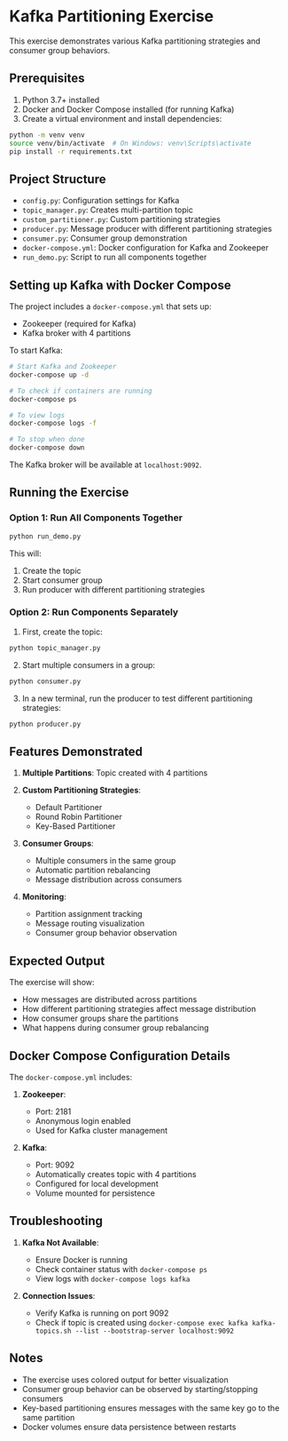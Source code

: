 # Kafka Partitioning Exercise

This exercise demonstrates various Kafka partitioning strategies and consumer group behaviors.

## Prerequisites

1. Python 3.7+ installed
2. Docker and Docker Compose installed (for running Kafka)
3. Create a virtual environment and install dependencies:

```bash
python -m venv venv
source venv/bin/activate  # On Windows: venv\Scripts\activate
pip install -r requirements.txt
```

## Project Structure

- `config.py`: Configuration settings for Kafka
- `topic_manager.py`: Creates multi-partition topic
- `custom_partitioner.py`: Custom partitioning strategies
- `producer.py`: Message producer with different partitioning strategies
- `consumer.py`: Consumer group demonstration
- `docker-compose.yml`: Docker configuration for Kafka and Zookeeper
- `run_demo.py`: Script to run all components together

## Setting up Kafka with Docker Compose

The project includes a `docker-compose.yml` that sets up:
- Zookeeper (required for Kafka)
- Kafka broker with 4 partitions

To start Kafka:

```bash
# Start Kafka and Zookeeper
docker-compose up -d

# To check if containers are running
docker-compose ps

# To view logs
docker-compose logs -f

# To stop when done
docker-compose down
```

The Kafka broker will be available at `localhost:9092`.

## Running the Exercise

### Option 1: Run All Components Together
```bash
python run_demo.py
```
This will:
1. Create the topic
2. Start consumer group
3. Run producer with different partitioning strategies

### Option 2: Run Components Separately

1. First, create the topic:
```bash
python topic_manager.py
```

2. Start multiple consumers in a group:
```bash
python consumer.py
```

3. In a new terminal, run the producer to test different partitioning strategies:
```bash
python producer.py
```

## Features Demonstrated

1. **Multiple Partitions**: Topic created with 4 partitions

2. **Custom Partitioning Strategies**:
   - Default Partitioner
   - Round Robin Partitioner
   - Key-Based Partitioner

3. **Consumer Groups**:
   - Multiple consumers in the same group
   - Automatic partition rebalancing
   - Message distribution across consumers

4. **Monitoring**:
   - Partition assignment tracking
   - Message routing visualization
   - Consumer group behavior observation

## Expected Output

The exercise will show:
- How messages are distributed across partitions
- How different partitioning strategies affect message distribution
- How consumer groups share the partitions
- What happens during consumer group rebalancing

## Docker Compose Configuration Details

The `docker-compose.yml` includes:

1. **Zookeeper**:
   - Port: 2181
   - Anonymous login enabled
   - Used for Kafka cluster management

2. **Kafka**:
   - Port: 9092
   - Automatically creates topic with 4 partitions
   - Configured for local development
   - Volume mounted for persistence

## Troubleshooting

1. **Kafka Not Available**:
   - Ensure Docker is running
   - Check container status with `docker-compose ps`
   - View logs with `docker-compose logs kafka`

2. **Connection Issues**:
   - Verify Kafka is running on port 9092
   - Check if topic is created using `docker-compose exec kafka kafka-topics.sh --list --bootstrap-server localhost:9092`

## Notes

- The exercise uses colored output for better visualization
- Consumer group behavior can be observed by starting/stopping consumers
- Key-based partitioning ensures messages with the same key go to the same partition
- Docker volumes ensure data persistence between restarts